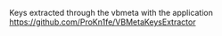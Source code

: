 Keys extracted through the vbmeta with the application https://github.com/ProKn1fe/VBMetaKeysExtractor

